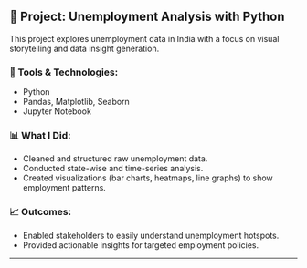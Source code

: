 ## 🧠 Project: Unemployment Analysis with Python

This project explores unemployment data in India with a focus on visual storytelling and data insight generation.

### 📌 Tools & Technologies:
- Python
- Pandas, Matplotlib, Seaborn
- Jupyter Notebook

### 📊 What I Did:
- Cleaned and structured raw unemployment data.
- Conducted state-wise and time-series analysis.
- Created visualizations (bar charts, heatmaps, line graphs) to show employment patterns.

### 📈 Outcomes:
- Enabled stakeholders to easily understand unemployment hotspots.
- Provided actionable insights for targeted employment policies.

---
